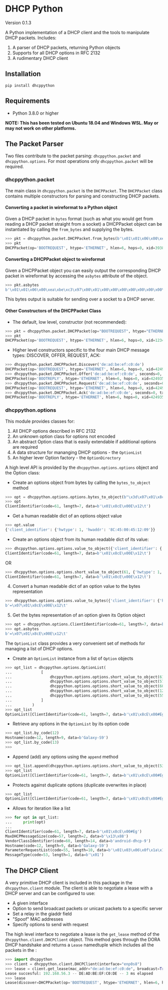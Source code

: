 # DHCP Python

Version 0.1.3

A Python implementation of a DHCP client and the tools to manipulate DHCP packets. Includes:

1. A parser of DHCP packets, returning Python objects
2. Supports for all DHCP options in RFC 2132
3. A rudimentary DHCP client

## Installation

`pip install dhcppython`

## Requirements

* Python 3.8.0 or higher

**NOTE: This has been tested on Ubuntu 18.04 and Windows WSL. May or may not work on other platforms.**

## The Packet Parser

Two files contribute to the packet parsing: `dhcppython.packet` and `dhcppython.options`. For most operations only `dhcppython.packet` will be required.

### dhcppython.packet

The main class in `dhcppython.packet` is the `DHCPPacket`. The `DHCPPacket` class contains multiple constructors for parsing and constructing DHCP packets. 

#### Converting a packet in wireformat to a Python object

Given a DHCP packet in `bytes` format (such as what you would get from reading a DHCP packet straight from a socket) a DHCPPacket object can be instantiated by calling the `from_bytes` and supplying the bytes.

```python
>>> pkt = dhcppython.packet.DHCPPacket.from_bytes(b'\x01\x01\x06\x00\xea\xbe\xc3\x97\x00\x01\x00\x00\x00\x00\x00\x00\x00\x00\x00\x00\x00\x00\x00\x00\x00\x00\x00\x00\x8cE\x00E\x12\t\x00\x00\x00\x00\x00\x00\x00\x00\x00\x00\x00\x00\x00\x00\x00\x00\x00\x00\x00\x00\x00\x00\x00\x00\x00\x00\x00\x00\x00\x00\x00\x00\x00\x00\x00\x00\x00\x00\x00\x00\x00\x00\x00\x00\x00\x00\x00\x00\x00\x00\x00\x00\x00\x00\x00\x00\x00\x00\x00\x00\x00\x00\x00\x00\x00\x00\x00\x00\x00\x00\x00\x00\x00\x00\x00\x00\x00\x00\x00\x00\x00\x00\x00\x00\x00\x00\x00\x00\x00\x00\x00\x00\x00\x00\x00\x00\x00\x00\x00\x00\x00\x00\x00\x00\x00\x00\x00\x00\x00\x00\x00\x00\x00\x00\x00\x00\x00\x00\x00\x00\x00\x00\x00\x00\x00\x00\x00\x00\x00\x00\x00\x00\x00\x00\x00\x00\x00\x00\x00\x00\x00\x00\x00\x00\x00\x00\x00\x00\x00\x00\x00\x00\x00\x00\x00\x00\x00\x00\x00\x00\x00\x00\x00\x00\x00\x00\x00\x00\x00\x00\x00\x00\x00\x00\x00\x00\x00\x00\x00\x00\x00\x00\x00\x00\x00\x00\x00\x00\x00\x00\x00\x00\x00\x00\x00\x00\x00\x00\x00\x00\x00\x00c\x82Sc5\x01\x01=\x07\x01\x8cE\x00E\x12\t9\x02\x05\xdc<\x0eandroid-dhcp-9\x0c\tGalaxy-S97\n\x01\x03\x06\x0f\x1a\x1c3:;+\xff')
>>> pkt
DHCPPacket(op='BOOTREQUEST', htype='ETHERNET', hlen=6, hops=0, xid=3938370455, secs=1, flags=0, ciaddr=IPv4Address('0.0.0.0'), yiaddr=IPv4Address('0.0.0.0'), siaddr=IPv4Address('0.0.0.0'), giaddr=IPv4Address('0.0.0.0'), chaddr='8C:45:00:45:12:09', sname=b'', file=b'', options=OptionList([MessageType(code=53, length=1, data=b'\x01'), ClientIdentifier(code=61, length=7, data=b'\x01\x8cE\x00E\x12\t'), MaxDHCPMessageSize(code=57, length=2, data=b'\x05\xdc'), VendorClassIdentifier(code=60, length=14, data=b'android-dhcp-9'), Hostname(code=12, length=9, data=b'Galaxy-S9'), ParameterRequestList(code=55, length=10, data=b'\x01\x03\x06\x0f\x1a\x1c3:;+'), End(code=255, length=0, data=b'')]))
```

#### Converting a DHCPPacket object to wireformat

Given a DHCPPacket object you can easily output the corresponding DHCP packet in wireformat by accessing the `asbytes` attribute of the object.

```python
>>> pkt.asbytes
b'\x01\x01\x06\x00\xea\xbe\xc3\x97\x00\x01\x00\x00\x00\x00\x00\x00\x00\x00\x00\x00\x00\x00\x00\x00\x00\x00\x00\x00\x8cE\x00E\x12\t\x00\x00\x00\x00\x00\x00\x00\x00\x00\x00\x00\x00\x00\x00\x00\x00\x00\x00\x00\x00\x00\x00\x00\x00\x00\x00\x00\x00\x00\x00\x00\x00\x00\x00\x00\x00\x00\x00\x00\x00\x00\x00\x00\x00\x00\x00\x00\x00\x00\x00\x00\x00\x00\x00\x00\x00\x00\x00\x00\x00\x00\x00\x00\x00\x00\x00\x00\x00\x00\x00\x00\x00\x00\x00\x00\x00\x00\x00\x00\x00\x00\x00\x00\x00\x00\x00\x00\x00\x00\x00\x00\x00\x00\x00\x00\x00\x00\x00\x00\x00\x00\x00\x00\x00\x00\x00\x00\x00\x00\x00\x00\x00\x00\x00\x00\x00\x00\x00\x00\x00\x00\x00\x00\x00\x00\x00\x00\x00\x00\x00\x00\x00\x00\x00\x00\x00\x00\x00\x00\x00\x00\x00\x00\x00\x00\x00\x00\x00\x00\x00\x00\x00\x00\x00\x00\x00\x00\x00\x00\x00\x00\x00\x00\x00\x00\x00\x00\x00\x00\x00\x00\x00\x00\x00\x00\x00\x00\x00\x00\x00\x00\x00\x00\x00\x00\x00\x00\x00\x00\x00\x00\x00\x00\x00\x00\x00\x00\x00\x00\x00\x00\x00c\x82Sc5\x01\x01=\x07\x01\x8cE\x00E\x12\t9\x02\x05\xdc<\x0eandroid-dhcp-9\x0c\tGalaxy-S97\n\x01\x03\x06\x0f\x1a\x1c3:;+\xff'
```

This bytes output is suitable for sending over a socket to a DHCP server.

#### Other Constructors of the DHCPPacket Class

* The default, low level, constructor (not recommended):

```python
>>> pkt = dhcppython.packet.DHCPPacket(op="BOOTREQUEST", htype="ETHERNET", hlen=6, hops=0, xid=123456, secs=0, flags=0, ciaddr=ipaddress.IPv4Address(0), yiaddr=ipaddress.IPv4Address(0), siaddr=ipaddress.IPv4Address(0), giaddr=ipaddress.IPv4Address(0), chaddr="DE:AD:BE:EF:C0:DE", sname=b'', file=b'', options=dhcppython.options.OptionList([dhcppython.options.options.short_value_to_object(53, "DHCPDISCOVER")]))
>>> pkt
DHCPPacket(op='BOOTREQUEST', htype='ETHERNET', hlen=6, hops=0, xid=123456, secs=0, flags=0, ciaddr=IPv4Address('0.0.0.0'), yiaddr=IPv4Address('0.0.0.0'), siaddr=IPv4Address('0.0.0.0'), giaddr=IPv4Address('0.0.0.0'), chaddr='DE:AD:BE:EF:C0:DE', sname=b'', file=b'', options=OptionList([MessageType(code=53, length=1, data=b'\x01')]))
```

* Higher level constructors specific to the four main DHCP message types: DISCOVER, OFFER, REQUEST, ACK:

```python
>>> dhcppython.packet.DHCPPacket.Discover('de:ad:be:ef:c0:de')
DHCPPacket(op='BOOTREQUEST', htype='ETHERNET', hlen=6, hops=0, xid=4249353806, secs=0, flags=32768, ciaddr=IPv4Address('0.0.0.0'), yiaddr=IPv4Address('0.0.0.0'), siaddr=IPv4Address('0.0.0.0'), giaddr=IPv4Address('0.0.0.0'), chaddr='de:ad:be:ef:c0:de', sname=b'', file=b'', options=OptionList([MessageType(code=53, length=1, data=b'\x01')]))
>>> dhcppython.packet.DHCPPacket.Offer('de:ad:be:ef:c0:de', seconds=0, tx_id=4249353806, yiaddr=ipaddress.IPv4Address('192.168.56.4'))
DHCPPacket(op='BOOTREPLY', htype='ETHERNET', hlen=6, hops=0, xid=4249353806, secs=0, flags=32768, ciaddr=IPv4Address('0.0.0.0'), yiaddr=IPv4Address('192.168.56.4'), siaddr=IPv4Address('0.0.0.0'), giaddr=IPv4Address('0.0.0.0'), chaddr='de:ad:be:ef:c0:de', sname=b'', file=b'', options=OptionList([MessageType(code=53, length=1, data=b'\x02')]))
>>> dhcppython.packet.DHCPPacket.Request('de:ad:be:ef:c0:de', seconds=0, tx_id=4249353806)
DHCPPacket(op='BOOTREQUEST', htype='ETHERNET', hlen=6, hops=0, xid=4249353806, secs=0, flags=32768, ciaddr=IPv4Address('0.0.0.0'), yiaddr=IPv4Address('0.0.0.0'), siaddr=IPv4Address('0.0.0.0'), giaddr=IPv4Address('0.0.0.0'), chaddr='de:ad:be:ef:c0:de', sname=b'', file=b'', options=OptionList([MessageType(code=53, length=1, data=b'\x03')]))
>>> dhcppython.packet.DHCPPacket.Ack('de:ad:be:ef:c0:de', seconds=0, tx_id=4249353806, yiaddr=ipaddress.IPv4Address('192.168.56.4'))
DHCPPacket(op='BOOTREPLY', htype='ETHERNET', hlen=6, hops=0, xid=4249353806, secs=0, flags=32768, ciaddr=IPv4Address('0.0.0.0'), yiaddr=IPv4Address('192.168.56.4'), siaddr=IPv4Address('0.0.0.0'), giaddr=IPv4Address('0.0.0.0'), chaddr='de:ad:be:ef:c0:de', sname=b'', file=b'', options=OptionList([MessageType(code=53, length=1, data=b'\x05')]))
```

### dhcppython.options

This module provides classes for:

1. All DHCP options described in RFC 2132
2. An unknown option class for options not encoded
3. An abstract Option class that is easily extendable if additional options are required
4. A data structure for mananging DHCP options - the `OptionList`
5. An higher lever Option factory - the `OptionDirectory`

A high level API is provided by the `dhcppython.options.options` object and the Option class:

* Create an options object from bytes by calling the `bytes_to_object` method

```python
>>> opt = dhcppython.options.options.bytes_to_object(b"\x3d\x07\x01\x8c\x45\x00\x45\x12\x09")
>>> opt
ClientIdentifier(code=61, length=7, data=b'\x01\x8cE\x00E\x12\t')
```

* Get a human readable dict of an options object value

```python
>>> opt.value
{'client_identifier': {'hwtype': 1, 'hwaddr': '8C:45:00:45:12:09'}}
```

* Create an options object from its human readable dict of its value:

```python
>>> dhcppython.options.options.value_to_object({'client_identifier': {'hwtype': 1, 'hwaddr': '8C:45:00:45:12:09'}})
ClientIdentifier(code=61, length=7, data=b'\x01\x8cE\x00E\x12\t')
```

OR

```python
>>> dhcppython.options.options.short_value_to_object(61, {'hwtype': 1, 'hwaddr': '8C:45:00:45:12:09'})
ClientIdentifier(code=61, length=7, data=b'\x01\x8cE\x00E\x12\t')
```

4. Convert a human readable dict of an option value to the bytes representation

```python
>>> dhcppython.options.options.value_to_bytes({'client_identifier': {'hwtype': 1, 'hwaddr': '8C:45:00:45:12:09'}})
b'=\x07\x01\x8cE\x00E\x12\t'
```

5. Get the bytes representation of an option given its Option object

```python
>>> opt = dhcppython.options.ClientIdentifier(code=61, length=7, data=b'\x01\x8cE\x00E\x12\t')
>>> opt.asbytes
b'=\x07\x01\x8cE\x00E\x12\t'
```

The `OptionList` class provides a very convenient set of methods for managing a list of DHCP options.

* Create an `OptionList` instance from a list of `Option` objects

```python
>>> opt_list = dhcppython.options.OptionList(
...             [
...                 dhcppython.options.options.short_value_to_object(61, {'hwtype': 1, 'hwaddr': "8c:45:00:23:45:67"}),
...                 dhcppython.options.options.short_value_to_object(57, 1500),
...                 dhcppython.options.options.short_value_to_object(60, "android-dhcp-9"),
...                 dhcppython.options.options.short_value_to_object(12, "Galaxy-S9"),
...                 dhcppython.options.options.short_value_to_object(55, [1, 3, 6, 15, 26, 28, 51, 58, 59, 43])
...             ]
...         )
>>> opt_list
OptionList([ClientIdentifier(code=61, length=7, data=b'\x01\x8cE\x00#Eg'), MaxDHCPMessageSize(code=57, length=2, data=b'\x05\xdc'), VendorClassIdentifier(code=60, length=14, data=b'android-dhcp-9'), Hostname(code=12, length=9, data=b'Galaxy-S9'), ParameterRequestList(code=55, length=10, data=b'\x01\x03\x06\x0f\x1a\x1c3:;+')])
```

* Retrieve any options in the `OptionList` by its option code

```python
>>> opt_list.by_code(12)
Hostname(code=12, length=9, data=b'Galaxy-S9')
>>> opt_list.by_code(13)
>>>
```

* Append (add) any options using the `append` method

```python
>>> opt_list.append(dhcppython.options.options.short_value_to_object(53, "DHCPDISCOVER"))
>>> opt_list
OptionList([ClientIdentifier(code=61, length=7, data=b'\x01\x8cE\x00#Eg'), MaxDHCPMessageSize(code=57, length=2, data=b'\x05\xdc'), VendorClassIdentifier(code=60, length=14, data=b'android-dhcp-9'), Hostname(code=12, length=9, data=b'Galaxy-S9'), ParameterRequestList(code=55, length=10, data=b'\x01\x03\x06\x0f\x1a\x1c3:;+'), MessageType(code=53, length=1, data=b'\x01')])
```

* Protects against duplicate options (duplicate overwrites in place)

```python
>>> opt_list
OptionList([ClientIdentifier(code=61, length=7, data=b'\x01\x8cE\x00#Eg'), MaxDHCPMessageSize(code=57, length=2, data=b'\x13\x88'), VendorClassIdentifier(code=60, length=14, data=b'android-dhcp-9'), Hostname(code=12, length=9, data=b'Galaxy-S9'), ParameterRequestList(code=55, length=10, data=b'\x01\x03\x06\x0f\x1a\x1c3:;+'), MessageType(code=53, length=1, data=b'\x01')])
```

* Allows for iteration like a list

```python
>>> for opt in opt_list:
...     print(opt)
...
ClientIdentifier(code=61, length=7, data=b'\x01\x8cE\x00#Eg')
MaxDHCPMessageSize(code=57, length=2, data=b'\x13\x88')
VendorClassIdentifier(code=60, length=14, data=b'android-dhcp-9')
Hostname(code=12, length=9, data=b'Galaxy-S9')
ParameterRequestList(code=55, length=10, data=b'\x01\x03\x06\x0f\x1a\x1c3:;+')
MessageType(code=53, length=1, data=b'\x01')
```

## The DHCP Client

A very primitive DHCP client is included in this package in the `dhcppython.client` module. The client is able to negotiate a lease with a DHCP server and can be configured to use:

* A given interface
* Option to send broadcast packets or unicast packets to a specific server
* Set a relay in the giaddr field
* "Spoof" MAC addresses
* Specify options to send with request

The high level interface to negotiate a lease is the `get_lease` method of the `dhcppython.client.DHCPClient` object. This method goes through the DORA DHCP handshake and returns a `Lease` namedtuple which includes all the packets in the :

```python
>>> import dhcppython
>>> client = dhcppython.client.DHCPClient(interface="enp0s8")
>>> lease = client.get_lease(mac_addr="de:ad:be:ef:c0:de", broadcast=True, relay=None, server="255.255.255.255", options_list=None)
Lease succesful: 192.168.56.3 -- DE:AD:BE:EF:C0:DE -- 3 ms elapsed
>>> lease
Lease(discover=DHCPPacket(op='BOOTREQUEST', htype='ETHERNET', hlen=6, hops=0, xid=2829179566, secs=0, flags=32768, ciaddr=IPv4Address('0.0.0.0'), yiaddr=IPv4Address('0.0.0.0'), siaddr=IPv4Address('0.0.0.0'), giaddr=IPv4Address('0.0.0.0'), chaddr='de:ad:be:ef:c0:de', sname=b'', file=b'', options=OptionList([MessageType(code=53, length=1, data=b'\x01')])), offer=DHCPPacket(op='BOOTREPLY', htype='ETHERNET', hlen=6, hops=0, xid=2829179566, secs=0, flags=32768, ciaddr=IPv4Address('0.0.0.0'), yiaddr=IPv4Address('192.168.56.3'), siaddr=IPv4Address('0.0.0.0'), giaddr=IPv4Address('0.0.0.0'), chaddr='DE:AD:BE:EF:C0:DE', sname=b'', file=b'', options=OptionList([SubnetMask(code=1, length=4, data=b'\xff\xff\xff\x00'), Router(code=3, length=4, data=b'\n\x97\x01\x01'), DNSServer(code=6, length=4, data=b'\nh\x01\x08'), Hostname(code=12, length=22, data=b'dhcp.-192-168-56-3.com'), DomainName(code=15, length=14, data=b'example.com'), IPAddressLeaseTime(code=51, length=4, data=b'\x00\x01Q\x80'), MessageType(code=53, length=1, data=b'\x02'), ServerIdentifier(code=54, length=4, data=b'\xc0\xa88\x02'), RenewalTime(code=58, length=4, data=b'\x00\x00T`'), RebindingTime(code=59, length=4, data=b'\x00\x00\xa8\xc0'), End(code=255, length=0, data=b'')])), request=DHCPPacket(op='BOOTREQUEST', htype='ETHERNET', hlen=6, hops=0, xid=2829179566, secs=0, flags=32768, ciaddr=IPv4Address('0.0.0.0'), yiaddr=IPv4Address('0.0.0.0'), siaddr=IPv4Address('0.0.0.0'), giaddr=IPv4Address('0.0.0.0'), chaddr='de:ad:be:ef:c0:de', sname=b'', file=b'', options=OptionList([MessageType(code=53, length=1, data=b'\x03')])), ack=DHCPPacket(op='BOOTREPLY', htype='ETHERNET', hlen=6, hops=0, xid=2829179566, secs=0, flags=32768, ciaddr=IPv4Address('0.0.0.0'), yiaddr=IPv4Address('192.168.56.3'), siaddr=IPv4Address('0.0.0.0'), giaddr=IPv4Address('0.0.0.0'), chaddr='DE:AD:BE:EF:C0:DE', sname=b'', file=b'', options=OptionList([SubnetMask(code=1, length=4, data=b'\xff\xff\xff\x00'), Router(code=3, length=4, data=b'\n\x97\x01\x01'), DNSServer(code=6, length=4, data=b'\nh\x01\x08'), Hostname(code=12, length=22, data=b'dhcp.-192-168-56-3.com'), DomainName(code=15, length=14, data=b'example.com'), IPAddressLeaseTime(code=51, length=4, data=b'\x00\x01Q\x80'), MessageType(code=53, length=1, data=b'\x05'), ServerIdentifier(code=54, length=4, data=b'\xc0\xa88\x02'), RenewalTime(code=58, length=4, data=b'\x00\x00T`'), RebindingTime(code=59, length=4, data=b'\x00\x00\xa8\xc0'), End(code=255, length=0, data=b'')])), time=0.0032514659978915006, server=('192.168.56.2', 67))
```
